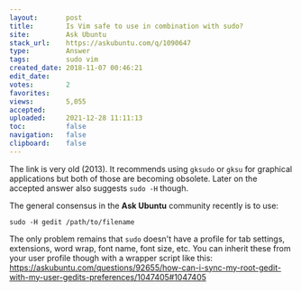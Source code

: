 ```yaml
---
layout:       post
title:        Is Vim safe to use in combination with sudo?
site:         Ask Ubuntu
stack_url:    https://askubuntu.com/q/1090647
type:         Answer
tags:         sudo vim
created_date: 2018-11-07 00:46:21
edit_date:    
votes:        2
favorites:    
views:        5,055
accepted:     
uploaded:     2021-12-28 11:11:13
toc:          false
navigation:   false
clipboard:    false
---
```


The link is very old (2013). It recommends using `gksudo` or `gksu` for graphical applications but both of those are becoming obsolete. Later on the accepted answer also suggests `sudo -H` though.

The general consensus in the **Ask Ubuntu** community recently is to use:

``` 
sudo -H gedit /path/to/filename

```

The only problem remains that `sudo` doesn't have a profile for tab settings, extensions, word wrap, font name, font size, etc. You can inherit these from your user profile though with a wrapper script like this: https://askubuntu.com/questions/92655/how-can-i-sync-my-root-gedit-with-my-user-gedits-preferences/1047405#1047405

